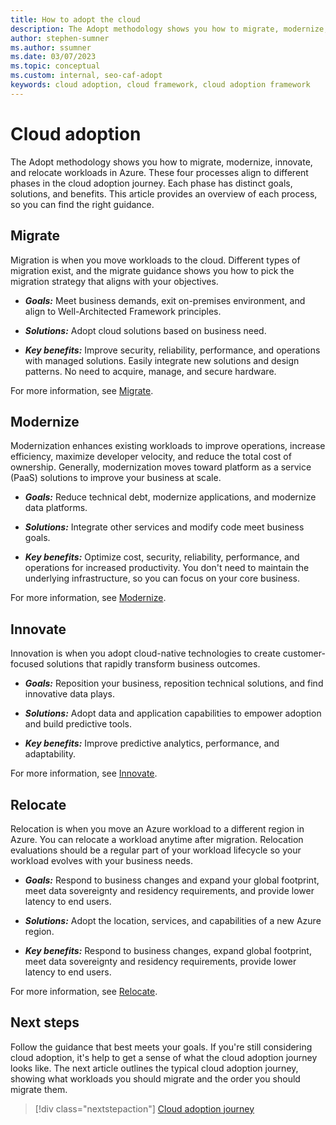 ```yaml
---
title: How to adopt the cloud
description: The Adopt methodology shows you how to migrate, modernize, innovate, and relocate workloads in Azure.
author: stephen-sumner
ms.author: ssumner
ms.date: 03/07/2023
ms.topic: conceptual
ms.custom: internal, seo-caf-adopt
keywords: cloud adoption, cloud framework, cloud adoption framework
---
```


# Cloud adoption

The Adopt methodology shows you how to migrate, modernize, innovate, and relocate workloads in Azure. These four processes align to different phases in the cloud adoption journey. Each phase has distinct goals, solutions, and benefits. This article provides an overview of each process, so you can find the right guidance.

## Migrate

Migration is when you move workloads to the cloud. Different types of migration exist, and the migrate guidance shows you how to pick the migration strategy that aligns with your objectives.

- ***Goals:*** Meet business demands, exit on-premises environment, and align to Well-Architected Framework principles.

- ***Solutions:*** Adopt cloud solutions based on business need.

- ***Key benefits:*** Improve security, reliability, performance, and operations with managed solutions. Easily integrate new solutions and design patterns. No need to acquire, manage, and secure hardware.

For more information, see [Migrate](../migrate/index.md).

## Modernize

Modernization enhances existing workloads to improve operations, increase efficiency, maximize developer velocity, and reduce the total cost of ownership. Generally, modernization moves toward platform as a service (PaaS) solutions to improve your business at scale.

- ***Goals:*** Reduce technical debt, modernize applications, and modernize data platforms.

- ***Solutions:*** Integrate other services and modify code meet business goals.

- ***Key benefits:*** Optimize cost, security, reliability, performance, and operations for increased productivity. You don't need to maintain the underlying infrastructure, so you can focus on your core business.

For more information, see [Modernize](../modernize/index.md).

## Innovate

Innovation is when you adopt cloud-native technologies to create customer-focused solutions that rapidly transform business outcomes.

- ***Goals:*** Reposition your business, reposition technical solutions, and find innovative data plays.

- ***Solutions:*** Adopt data and application capabilities to empower adoption and build predictive tools.

- ***Key benefits:*** Improve predictive analytics, performance, and adaptability.

For more information, see [Innovate](../innovate/index.md).

## Relocate

Relocation is when you move an Azure workload to a different region in Azure. You can relocate a workload anytime after migration. Relocation evaluations should be a regular part of your workload lifecycle so your workload evolves with your business needs.

- ***Goals:*** Respond to business changes and expand your global footprint, meet data sovereignty and residency requirements, and provide lower latency to end users.

- ***Solutions:*** Adopt the location, services, and capabilities of a new Azure region.

- ***Key benefits:*** Respond to business changes, expand global footprint, meet data sovereignty and residency requirements, provide lower latency to end users.

For more information, see [Relocate](../relocate/index.md).

## Next steps

Follow the guidance that best meets your goals. If you're still considering cloud adoption, it's help to get a sense of what the cloud adoption journey looks like. The next article outlines the typical cloud adoption journey, showing what workloads you should migrate and the order you should migrate them.

> [!div class="nextstepaction"]
> [Cloud adoption journey](cloud-adoption.md)
